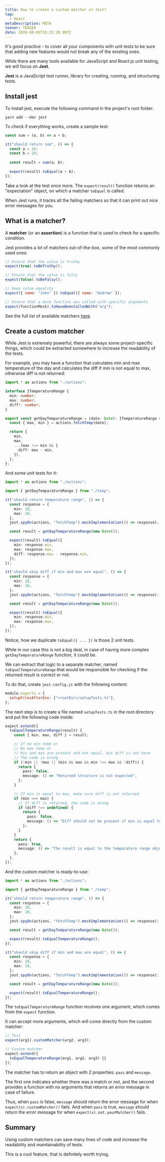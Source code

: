 ```yaml
---
title: How to create a custom matcher in Jest?
tag:
  - React
metaDescription: META
teaser: TEASER
date: 2020-08-05T15:32:20.997Z
---
```

It's good practice - to cover all your components with unit tests to be sure that adding new features would not break any of the existing ones.

While there are many tools available for JavaScript and React.js unit testing, we will focus on **Jest**.

**Jest** is a JavaScript test runner, library for creating, running, and structuring tests.

## Install jest

To install jest, execute the following command in the project's root folder:

`yarn add --dev jest`

To check if everything works, create a sample test:

```typescript
const sum = (a, b) => a + b;

it("should return sum", () => {
  const a = 10;
  const b = 20;
  
  const result = sum(a, b);
  
  expect(result).toEqual(a + b);
});
```

Take a look at the test once more. The `expect(result)` function returns an "expectation" object, on which a matcher `toEqual` is called.

When Jest runs, it tracks all the failing matchers so that it can print out nice error messages for you.

## What is a matcher?

A **matcher** (or an **assertion**) is a function that is used to check for a specific condition.

Jest provides a lot of matchers out-of-the-box, some of the most commonly used ones:

```javascript
// Ensure that the value is truthy
expect(true).toBeTruthy(); 

// Ensure that the value is falsy
expect(false).toBeFalsy();

// Deep value equality 
expect({ name: "John" }).toEqual({ name: "Andrew" });

// Ensure that a mock function was called with specific arguments
expect(functionMock).toHaveBeenCalledWith("arg"); 
```

See the full list of available matchers [here](https://jestjs.io/docs/en/expect). 

## Create a custom matcher

While Jest is extremely powerful, there are always some project-specific things, which could be extracted somewhere to increase the readability of the tests.

For example, you may have a function that calculates min and max temperature of the day and calculates the diff if min is not equal to max, otherwise diff is not returned:

```typescript
import * as actions from "./actions";

interface ITemperatureRange {
  min: number;
  max: number;
  diff?: number;
}

export const getDayTemparatureRange = (date: Date): ITemperatureRange => {
  const { max, min } = actions.fetchTemp(date);

  return {
    min,
    max,
    ...(max !== min && {
      diff: max - min,
    }),
  };
};
```

And some unit tests for it:

```typescript
import * as actions from "./actions";

import { getDayTemparatureRange } from "./temp";

it("should return temperature range", () => {
  const response = {
    min: 10,
    max: 18,
  };
  jest.spyOn(actions, "fetchTemp").mockImplementation(() => response);

  const result = getDayTemparatureRange(new Date());

  expect(result).toEqual({
    min: response.min,
    max: response.max,
    diff: response.max - response.min,
  });
});

it("should skip diff if min and max are equal", () => {
  const response = {
    min: 18,
    max: 18,
  };
  jest.spyOn(actions, "fetchTemp").mockImplementation(() => response);

  const result = getDayTemparatureRange(new Date());

  expect(result).toEqual({
    min: response.min,
    max: response.max,
  });
});
```

Notice, how we duplicate `toEqual({ ... })` is those 2 unit tests.

While in our case this is not a big deal, in case of having more complex `getDayTemparatureRange` function, it could be.

We can extract that logic to a separate matcher, named `toEqualTemperatureRange` that would be responsible for checking if the returned result is correct or not.

To do that, create `jest.config.js` with the following content:

```javascript
module.exports = {
  setupFilesAfterEnv: ["<rootDir>/setupTests.ts"],
};
```

The next step is to create a file named `setupTests.ts` in the root directory and put the following code inside:

```typescript
expect.extend({
  toEqualTemperatureRange(result) {
    const { min, max, diff } = result;

    // If no min temp or
    // No max temp or
    // Min and max are present and not equal, but diff is not here
    // The code is wrong
    if (!min || !max || (min && max && min !== max && !diff)) {
      return {
        pass: false,
        message: () => "Returned structure is not expected",
      };
    }

    // If min is equal to max, make sure diff is not returned
    if (min === max) {
      // If diff is returned, the code is wrong
      if (diff !== undefined) {
        return {
          pass: false,
          message: () => "Diff should not be present if min is equal to max",
        };
      }
    }
    return {
      pass: true,
      message: () => "The result is equal to the temparature range object",
    };
  },
});
```

And the custom matcher is ready-to-use:

```typescript
import * as actions from "./actions";

import { getDayTemparatureRange } from "./temp";

it("should return temperature range", () => {
  const response = {
    min: 10,
    max: 18,
  };
  jest.spyOn(actions, "fetchTemp").mockImplementation(() => response);

  const result = getDayTemparatureRange(new Date());

  expect(result).toEqualTemperatureRange();
});

it("should skip diff if min and max are equal", () => {
  const response = {
    min: 18,
    max: 18,
  };
  jest.spyOn(actions, "fetchTemp").mockImplementation(() => response);

  const result = getDayTemparatureRange(new Date());

  expect(result).toEqualTemperatureRange();
});
```

The `toEqualTemperatureRange` function receives one argument, which comes from the `expect` function.

It can accept more arguments, which will come directly from the custom matcher:

```typescript
// Test
expect(arg1).customMatcher(arg2, arg3);

// Custom matcher
expect.extend({
  toEqualTemperatureRange(arg1, arg2, arg3) {}
});
```

The matcher has to return an object with 2 properties: `pass` and `message`.

The first one indicates whether there was a match or not, and the second provides a function with no arguments that returns an error message in case of failure.

Thus, when `pass` is false, `message` should return the error message for when `expect(x).customMatcher()` fails. And when `pass` is true, `message` should return the error message for when `expect(x).not.yourMatcher()` fails.

## Summary

Using custom matchers can save many lines of code and increase the readability and maintainability of tests.

This is a cool feature, that is definitely worth trying.